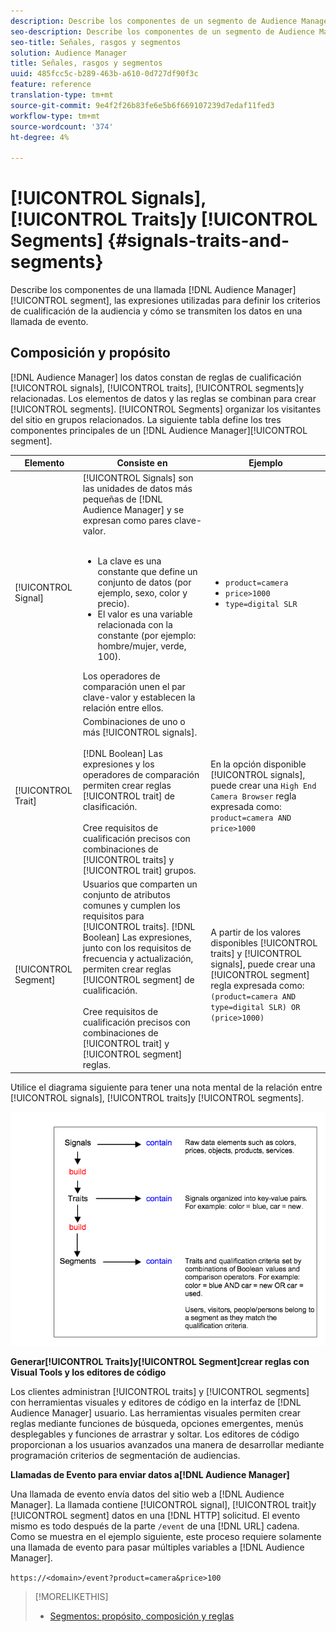 ```yaml
---
description: Describe los componentes de un segmento de Audience Manager, las expresiones utilizadas para definir los criterios de calificación de audiencia y cómo se transmiten los datos en una llamada de evento.
seo-description: Describe los componentes de un segmento de Audience Manager, las expresiones utilizadas para definir los criterios de calificación de audiencia y cómo se transmiten los datos en una llamada de evento.
seo-title: Señales, rasgos y segmentos
solution: Audience Manager
title: Señales, rasgos y segmentos
uuid: 485fcc5c-b289-463b-a610-0d727df90f3c
feature: reference
translation-type: tm+mt
source-git-commit: 9e4f2f26b83fe6e5b6f669107239d7edaf11fed3
workflow-type: tm+mt
source-wordcount: '374'
ht-degree: 4%

---
```



# [!UICONTROL Signals], [!UICONTROL Traits]y [!UICONTROL Segments] {#signals-traits-and-segments}

Describe los componentes de una llamada [!DNL Audience Manager][!UICONTROL segment], las expresiones utilizadas para definir los criterios de cualificación de la audiencia y cómo se transmiten los datos en una llamada de evento.

## Composición y propósito

[!DNL Audience Manager] los datos constan de reglas de cualificación [!UICONTROL signals], [!UICONTROL traits], [!UICONTROL segments]y relacionadas. Los elementos de datos y las reglas se combinan para crear [!UICONTROL segments]. [!UICONTROL Segments] organizar los visitantes del sitio en grupos relacionados. La siguiente tabla define los tres componentes principales de un [!DNL Audience Manager][!UICONTROL segment].

| Elemento | Consiste en | Ejemplo |
|---|---|---|
| [!UICONTROL Signal] | [!UICONTROL Signals] son las unidades de datos más pequeñas de [!DNL Audience Manager] y se expresan como pares [](../reference/key-value-pairs-explained.md)clave-valor.<br><br><ul><li>La clave es una constante que define un conjunto de datos (por ejemplo, sexo, color y precio).</li><li>El valor es una variable relacionada con la constante (por ejemplo: hombre/mujer, verde, 100).</li></ul>Los operadores de comparación unen el par clave-valor y establecen la relación entre ellos. | <ul><li>`product=camera`</li><li>`price>1000`</li><li>`type=digital SLR`</li></ul> |
| [!UICONTROL Trait] | Combinaciones de uno o más [!UICONTROL signals].<br><br> [!DNL Boolean] Las expresiones y los operadores de comparación permiten crear reglas [!UICONTROL trait] de clasificación. <br><br>Cree requisitos de cualificación precisos con combinaciones de [!UICONTROL traits] y [!UICONTROL trait] grupos. | En la opción disponible [!UICONTROL signals], puede crear una `High End Camera Browser` regla expresada como: `product=camera AND price>1000` |
| [!UICONTROL Segment] | Usuarios que comparten un conjunto de atributos comunes y cumplen los requisitos para [!UICONTROL traits]. [!DNL Boolean] Las expresiones, junto con los requisitos de frecuencia y actualización, permiten crear reglas [!UICONTROL segment] de cualificación.<br><br> Cree requisitos de cualificación precisos con combinaciones de [!UICONTROL trait] y [!UICONTROL segment] reglas. | A partir de los valores disponibles [!UICONTROL traits] y [!UICONTROL signals], puede crear una [!UICONTROL segment] regla expresada como:`(product=camera AND type=digital SLR) OR (price>1000)` |

Utilice el diagrama siguiente para tener una nota mental de la relación entre [!UICONTROL signals], [!UICONTROL traits]y [!UICONTROL segments].

![](assets/signals-traits-segments.png)

**Generar[!UICONTROL Traits]y[!UICONTROL Segment]crear reglas con Visual Tools y los editores de código**

Los clientes administran [!UICONTROL traits] y [!UICONTROL segments] con herramientas visuales y editores de código en la interfaz de [!DNL Audience Manager] usuario. Las herramientas visuales permiten crear reglas mediante funciones de búsqueda, opciones emergentes, menús desplegables y funciones de arrastrar y soltar. Los editores de código proporcionan a los usuarios avanzados una manera de desarrollar mediante programación criterios de segmentación de audiencias.

**Llamadas de Evento para enviar datos a[!DNL Audience Manager]**

Una llamada de evento envía datos del sitio web a [!DNL Audience Manager]. La llamada contiene [!UICONTROL signal], [!UICONTROL trait]y [!UICONTROL segment] datos en una [!DNL HTTP] solicitud. El evento mismo es todo después de la parte `/event` de una [!DNL URL] cadena. Como se muestra en el ejemplo siguiente, este proceso requiere solamente una llamada de evento para pasar múltiples variables a [!DNL Audience Manager].

`https://<domain>/event?product=camera&price>100`

>[!MORELIKETHIS]
>
>* [Segmentos: propósito, composición y reglas](../features/segments/segments-purpose.md)

